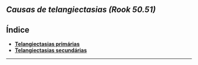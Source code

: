 ## ***Causas de telangiectasias (Rook 50.51)***

## Índice

- [**Telangiectasias primárias**](telangiectasias-primrias.md)
- [**Telangiectasias secundárias**](telangiectasias-secundrias.md)

---


